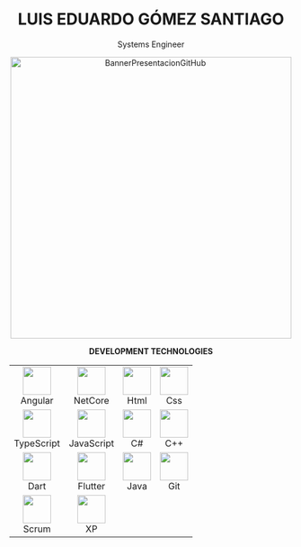<h1 align="center">LUIS EDUARDO GÓMEZ SANTIAGO</h1>
<p align="center">Systems Engineer</p>

<p align="center">
  <img width="500" src="https://user-images.githubusercontent.com/57334196/229371470-9f88cd7b-3b31-4c17-843a-74f8b7cd06a7.gif" alt="BannerPresentacionGitHub">
</p>

<p align="center"><strong>DEVELOPMENT TECHNOLOGIES</strong></p>
<table align="center">
  <tr>
    <td align="center">
      <img width="50" src="https://upload.wikimedia.org/wikipedia/commons/thumb/c/cf/Angular_full_color_logo.svg/2048px-Angular_full_color_logo.svg.png"><br>
      Angular
    </td>
    <td align="center">
      <img width="50" src="https://upload.wikimedia.org/wikipedia/commons/thumb/e/ee/.NET_Core_Logo.svg/2048px-.NET_Core_Logo.svg.png"><br>
      NetCore
    </td>
    <td align="center">
      <img width="50" src="https://cdn-icons-png.flaticon.com/512/174/174854.png"><br>
      Html
    </td>
    <td align="center">
      <img width="50" src="https://upload.wikimedia.org/wikipedia/commons/thumb/6/62/CSS3_logo.svg/800px-CSS3_logo.svg.png"><br>
      Css
    </td>
  </tr>
  <tr>
    <td align="center">
      <img width="50" src="https://upload.wikimedia.org/wikipedia/commons/thumb/4/4c/Typescript_logo_2020.svg/1200px-Typescript_logo_2020.svg.png"><br>
      TypeScript
    </td>
    <td align="center">
      <img width="50" src="https://upload.wikimedia.org/wikipedia/commons/6/6a/JavaScript-logo.png"><br>
      JavaScript
    </td>
    <td align="center">
      <img width="50" src="https://cdn.cdnlogo.com/logos/c/27/c.svg"><br>
      C#
    </td>
    <td align="center">
      <img width="50" src="https://upload.wikimedia.org/wikipedia/commons/thumb/1/18/ISO_C%2B%2B_Logo.svg/1822px-ISO_C%2B%2B_Logo.svg.png"><br>
      C++
    </td>
  </tr>
  <tr>
    <td align="center">
      <img width="50" src="https://upload.wikimedia.org/wikipedia/commons/7/7e/Dart-logo.png"><br>
      Dart
    </td>
    <td align="center">
      <img width="50" src="https://pixlok.com/wp-content/uploads/2021/05/flutter-logo.jpg"><br>
      Flutter
    </td>
    <td align="center">
      <img width="50" src="https://logos-world.net/wp-content/uploads/2022/07/Java-Logo.png"><br>
      Java
    </td>
    <td align="center">
      <img width="50" src="https://git-scm.com/images/logos/downloads/Git-Icon-1788C.png"><br>
      Git 
    </td>
  </tr>
  <tr>
    <td align="center">
      <img width="50" src="https://geeks.ms/jorge/wp-content/uploads/sites/6/2007/05/20210927_01.png"><br>
      Scrum
    </td>
    <td align="center">
      <img width="50" src="https://mobbyt.com/media/gallery/edc90aa51e00b03664a54ac04e64c7be/b0048cf7_2022-08-13-mobbyt.jpg"><br>
      XP
    </td>
  </tr>
</table



